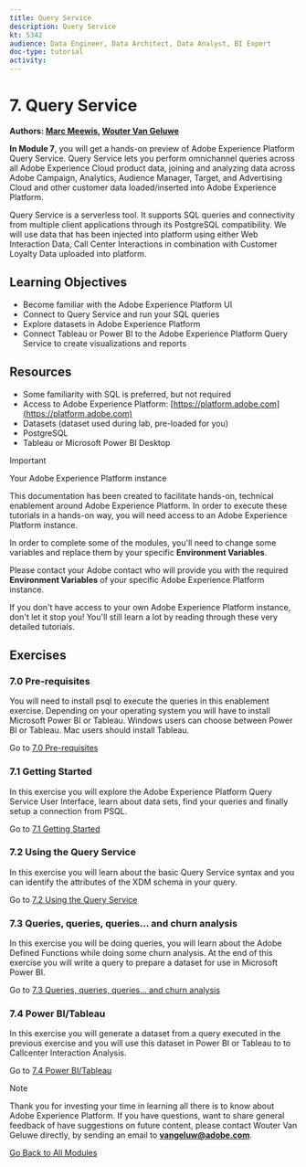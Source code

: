 ```yaml
---
title: Query Service
description: Query Service
kt: 5342
audience: Data Engineer, Data Architect, Data Analyst, BI Expert
doc-type: tutorial
activity: 
---
```


# 7. Query Service

**Authors: [Marc Meewis](https://www.linkedin.com/in/marcmeewis/), [Wouter Van Geluwe](https://www.linkedin.com/in/woutervangeluwe/)**

**In Module 7**, you will get a hands-on preview of Adobe Experience Platform Query Service. Query Service lets you perform omnichannel queries across all Adobe Experience Cloud product data, joining and analyzing data across Adobe Campaign, Analytics, Audience Manager, Target, and Advertising Cloud and other customer data loaded/inserted into Adobe Experience Platform.

Query Service is a serverless tool. It supports SQL queries and connectivity from multiple client applications through its PostgreSQL compatibility.
We will use data that has been injected into platform using either Web Interaction Data, Call Center Interactions in combination with Customer Loyalty Data uploaded into platform.

## Learning Objectives

- Become familiar with the Adobe Experience Platform UI
- Connect to Query Service and run your SQL queries
- Explore datasets in Adobe Experience Platform
- Connect Tableau or Power BI to the Adobe Experience Platform Query Service to create visualizations and reports

## Resources

- Some familiarity with SQL is preferred, but not required
- Access to Adobe Experience Platform: [https://platform.adobe.com](https://platform.adobe.com)
- Datasets (dataset used during lab, pre-loaded for you)
- PostgreSQL
- Tableau or Microsoft Power BI Desktop

>[!IMPORTANT]
>
>Your Adobe Experience Platform instance
>
>This documentation has been created to facilitate hands-on, technical enablement around Adobe Experience Platform. In order to execute these tutorials in a hands-on way, you will need access to an Adobe Experience Platform instance.
>
>In order to complete some of the modules, you'll need to change some variables and replace them by your specific **Environment Variables**. 
>
>Please contact your Adobe contact who will provide you with the required **Environment Variables** of your specific Adobe Experience Platform instance.
>
>If you don't have access to your own Adobe Experience Platform instance, don't let it stop you! You'll still learn a lot by reading through these very detailed tutorials.

## Exercises

### 7.0 Pre-requisites

You will need to install psql to execute the queries in this enablement exercise. Depending on your operating system you will have to install Microsoft Power BI or Tableau. Windows users can choose between Power BI or Tableau. Mac users should install Tableau.

Go to [7.0 Pre-requisites](./ex0.md)

### 7.1 Getting Started

In this exercise you will explore the Adobe Experience Platform Query Service User Interface, learn about data sets, find your queries and finally setup a connection from PSQL.

Go to [7.1 Getting Started](./ex1.md)

### 7.2 Using the Query Service

In this exercise you will learn about the basic Query Service syntax and you can identify the attributes of the XDM schema in your query.

Go to [7.2 Using the Query Service](./ex2.md)

### 7.3 Queries, queries, queries...  and churn analysis

In this exercise you will be doing queries, you will learn about the Adobe Defined Functions while doing some churn analysis. At the end of this exercise you will write a query to prepare a dataset for use in Microsoft Power BI.

Go to [7.3 Queries, queries, queries...  and churn analysis](./ex3.md)

### 7.4 Power BI/Tableau

In this exercise you will generate a dataset from a query executed in the previous exercise and you will use this dataset in Power BI or Tableau to to Callcenter Interaction Analysis.

Go to [7.4 Power BI/Tableau](./ex4.md)

>[!NOTE]
>
>Thank you for investing your time in learning all there is to know about Adobe Experience Platform. If you have questions, want to share general feedback of have suggestions on future content, please contact Wouter Van Geluwe directly, by sending an email to **vangeluw@adobe.com**.

[Go Back to All Modules](../../README.md)
